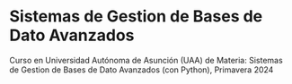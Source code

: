 #  Sistemas de Gestion de Bases de Dato Avanzados
Curso en Universidad Autónoma de Asunción (UAA) de Materia: Sistemas de Gestion de Bases de Dato Avanzados (con Python), Primavera 2024
